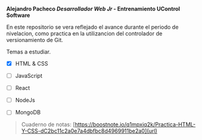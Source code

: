 **Alejandro Pacheco _Desarrollador Web Jr_ - Entrenamiento UControl Software**

  En este repositorio se vera reflejado el avance durante el periodo de nivelacion, como practica en la utilizancion del controlador de versionamiento de Git.
  
  Temas a estudiar.
  

- [x] HTML & CSS
  

- [ ] JavaScript
  

- [ ] React
  

- [ ] NodeJs
  

- [ ] MongoDB

> Cuaderno de notas: [https://boostnote.io/q1mpxiq2k/Practica-HTML-Y-CSS-dC2bc11c2a0e7a4dbfbc8d4969911be2a0](url)
